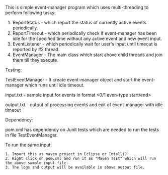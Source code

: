 This is simple event-manager program which uses multi-threading to perform following tasks:

  1. ReportStatus - which report the status of currently active events periodically.
  2. ReportTimeout - which periodically check if event-manager has been idle for the specified time 
                     without any active event and new event input.
  3. EventListener -  which periodically wait for user's input until timeout is reported by #2 thread.
  4. EventManager - The main class which start above child threads and join them till they execute.
  
  Testing:
  
  TestEventManager - It create event-manager object and start the event-manager which runs until idle timeout.
  
  input.txt - sample input for events in format <0/1 even-type start/end> <ipAddress> <machineName>
  
  output.txt - output of processing events and exit of event-manager with idle timeout
  
  Dependency:
  
  pom.xml has dependency on Junit tests which are needed to run the tests in file TestEventManager.
  
  To run the same input:
  
    1. Import this as maven project in Eclipse or IntelliJ.
    2. Right click on pom.xml and run it as "Maven Test" which will run the above sample input file.
    3. The logs and output will be available in above output file.
  
                   
